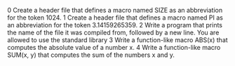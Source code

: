 0 Create a header file that defines a macro named SIZE as an abbreviation for the token 1024.
1 Create a header file that defines a macro named PI as an abbreviation for the token 3.14159265359.
2 Write a program that prints the name of the file it was compiled from, followed by a new line.
  You are allowed to use the standard library 
3 Write a function-like macro ABS(x) that computes the absolute value of a number x.
4 Write a function-like macro SUM(x, y) that computes the sum of the numbers x and y.
